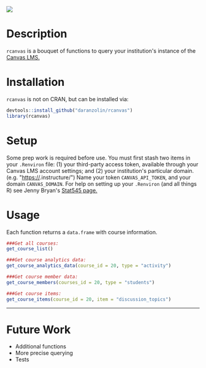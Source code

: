 
<!-- README.md is generated from README.Rmd. Please edit that file -->
![](https://avatars3.githubusercontent.com/u/515326?v=3&s=400)

Description
===========

`rcanvas` is a bouquet of functions to query your institution's instance of the [Canvas LMS.](https://www.canvaslms.com)

Installation
============

`rcanvas` is not on CRAN, but can be installed via:

``` r
devtools::install_github("daranzolin/rcanvas")
library(rcanvas)
```

Setup
=====

Some prep work is required before use. You must first stash two items in your `.Renviron` file: (1) your third-party access token, available through your Canvas LMS account settings; and (2) your institution's particular domain. (e.g. "<https://><domain>.instructure/") Name your token `CANVAS_API_TOKEN`, and your domain `CANVAS_DOMAIN`. For help on setting up your `.Renviron` (and all things R) see Jenny Bryan's [Stat545 page.](http://stat545.com/bit003_api-key-env-var.html)

Usage
=====

Each function returns a `data.frame` with course information.

``` r
###Get all courses:
get_course_list()

###Get course analytics data:
get_course_analytics_data(course_id = 20, type = "activity")

###Get course member data:
get_course_members(courses_id = 20, type = "students")

###Get course items:
get_course_items(course_id = 20, item = "discussion_topics")
```

------------------------------------------------------------------------

Future Work
===========

-   Additional functions
-   More precise querying
-   Tests
